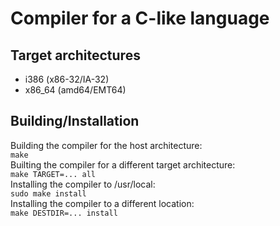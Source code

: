 # Compiler for a C-like language

## Target architectures
- i386 (x86-32/IA-32)
- x86\_64 (amd64/EMT64)

## Building/Installation
Building the compiler for the host architecture:<br>
```make```<br>
Builting the compiler for a different target architecture:<br>
```make TARGET=... all```<br>
Installing the compiler to /usr/local:<br>
```sudo make install```<br>
Installing the compiler to a different location:<br>
```make DESTDIR=... install```<br>
